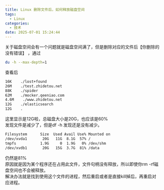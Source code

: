 ```yaml
---
title: Linux 删除文件后，如何释放磁盘空间
tags:
  - Linux
categories:
  - 技术
date: 2025-07-01 15:24:44
---
```


关于磁盘空间会有一个问题就是磁盘空间满了，但是删除对应的文件后【你删除的没有错误】 ，通过

```bash
du -h --max-depth=1
```

查看后

```bash
16K    ./lost+found
26M    ./test.zhidetou.net
88K    ./spider
62M    ./mocker.qeeniao.com
4.6M    ./www.zhidetou.net
12G    ./elasticsearch
12G    .
```

这里显示是12G啦，总磁盘大小是20G，也应该是60%  
发现文件是减少了，但是df -h 发现还是没有减少。

```bash
Filesystem      Size  Used Avail Use% Mounted on
/dev/xvda1       20G   11G  8.1G  57% /
tmpfs           1.9G     0  1.9G   0% /dev/shm
/dev/xvdb1       20G   15G  3.7G  81% /data
```

仍然是81%  
原因就是因为某个程序还在占用此文件，文件句柄没有释放，所以即使你rm -rf磁盘空间也不会被释放。  
解决办法就是找到使用这个文件的进程，然后重启或者是直接kill掉后，再重启对应进程。


